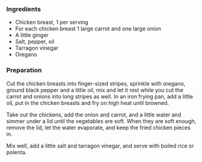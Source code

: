 
### Ingredients
- Chicken breast, 1 per serving
- For each chicken breast 1 large carrot and one large onion
- A little ginger
- Salt, pepper, oil
- Tarragon vinegar
- Oregano

### Preparation
Cut the chicken breasts into finger-sized stripes, sprinkle with oregano, ground black pepper and a little oil, mix and let it rest while you cut the carrot and onions into long stripes as well. In an iron frying pan, add a little oil, put in the chicken breasts and fry on high heat until browned.

 Take out the chickens, add the onion and carrot, and a little water and simmer under a lid until the vegetables are soft. When they are soft enough, remove the lid, let the water evaporate, and keep the fried chicken pieces in.

 Mix well, add a little salt and tarragon vinegar, and serve with boiled rice or polenta.